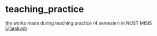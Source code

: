 # teaching_practice
the works made during teaching practice (4 semester) in NUST MISIS
[![arskvsh](https://circleci.com/gh/arskvsh/teaching_practice.svg?style=svg)](https://circleci.com/gh/arskvsh/teaching_practice)
